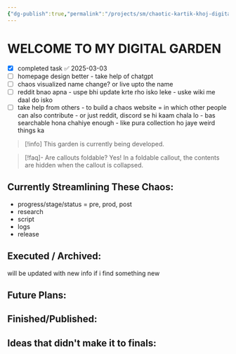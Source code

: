 ```yaml
---
{"dg-publish":true,"permalink":"/projects/sm/chaotic-kartik-khoj-digital-garden-homepage/","tags":["gardenEntry"],"created":"2025-02-17T20:45:20.305+05:30","updated":"2025-03-03T22:55:19.053+05:30"}
---
```


# WELCOME TO MY DIGITAL GARDEN 

- [x] completed task ✅ 2025-03-03
- [ ] homepage design better - take help of chatgpt
- [ ] chaos visualized name change? or live upto the name
- [ ] reddit bnao apna - uspe bhi update krte rho isko leke - uske wiki me daal do isko
- [ ] take help from others - to build a chaos website = in which other people can also contribute - or just reddit, discord se hi kaam chala lo - bas searchable hona chahiye enough - like pura collection ho jaye weird things ka

> [!info]
> This garden is currently being developed. 


> [!faq]- Are callouts foldable?
> Yes! In a foldable callout, the contents are hidden when the callout is collapsed.


## Currently Streamlining These Chaos:

- progress/stage/status = pre, prod, post
- research
- script
- logs
- release


## Executed / Archived:
will be updated with new info if i find something new


## Future Plans:


## Finished/Published:


##  Ideas that didn't make it to finals:

